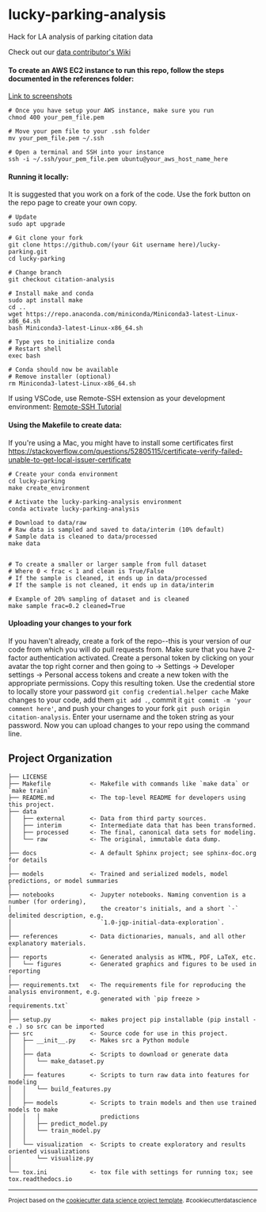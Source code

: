 lucky-parking-analysis
==============================

Hack for LA analysis of parking citation data

Check out our [data contributor's Wiki](https://github.com/hackforla/lucky-parking/wiki/Data-Team-Contributing-Guide)

#### To create an AWS EC2 instance to run this repo, follow the steps documented in the references folder: 
[Link to screenshots](references/awsEC2.pdf)

```
# Once you have setup your AWS instance, make sure you run 
chmod 400 your_pem_file.pem

# Move your pem file to your .ssh folder
mv your_pem_file.pem ~/.ssh

# Open a terminal and SSH into your instance
ssh -i ~/.ssh/your_pem_file.pem ubuntu@your_aws_host_name_here
```

#### Running it locally:
It is suggested that you work on a fork of the code. Use the fork button on the repo page to create your own copy.
``` 
# Update
sudo apt upgrade

# Git clone your fork
git clone https://github.com/(your Git username here)/lucky-parking.git
cd lucky-parking

# Change branch
git checkout citation-analysis

# Install make and conda
sudo apt install make
cd ..
wget https://repo.anaconda.com/miniconda/Miniconda3-latest-Linux-x86_64.sh
bash Miniconda3-latest-Linux-x86_64.sh

# Type yes to initialize conda
# Restart shell
exec bash

# Conda should now be available
# Remove installer (optional)
rm Miniconda3-latest-Linux-x86_64.sh

```
If using VSCode, use Remote-SSH extension as your development environment:
[Remote-SSH Tutorial](https://marketplace.visualstudio.com/items?itemName=ms-vscode-remote.remote-ssh)

#### Using the Makefile to create data:
If you're using a Mac, you might have to install some certificates first
https://stackoverflow.com/questions/52805115/certificate-verify-failed-unable-to-get-local-issuer-certificate
```
# Create your conda environment
cd lucky-parking
make create_environment

# Activate the lucky-parking-analysis environment
conda activate lucky-parking-analysis

# Download to data/raw
# Raw data is sampled and saved to data/interim (10% default)
# Sample data is cleaned to data/processed
make data


# To create a smaller or larger sample from full dataset
# Where 0 < frac < 1 and clean is True/False
# If the sample is cleaned, it ends up in data/processed
# If the sample is not cleaned, it ends up in data/interim

# Example of 20% sampling of dataset and is cleaned
make sample frac=0.2 cleaned=True
```


#### Uploading your changes to your fork
If you haven't already, create a fork of the repo--this is your version of our code from which you will do pull requests from. 
Make sure that you have 2-factor authentication activated. 
Create a personal token by clicking on your avatar the top right corner and then going to -> Settings -> Developer settings -> Personal access tokens and create a new token with the appropriate permissions. Copy this resulting token.
Use the credential store to locally store your password `git config credential.helper cache`
Make changes to your code, add them `git add .`, commit it `git commit -m 'your comment here'`, and push your changes to your fork `git push origin citation-analysis`. 
Enter your username and the token string as your password. Now you can upload changes to your repo using the command line.

Project Organization
------------

    ├── LICENSE
    ├── Makefile           <- Makefile with commands like `make data` or `make train`
    ├── README.md          <- The top-level README for developers using this project.
    ├── data
    │   ├── external       <- Data from third party sources.
    │   ├── interim        <- Intermediate data that has been transformed.
    │   ├── processed      <- The final, canonical data sets for modeling.
    │   └── raw            <- The original, immutable data dump.
    │
    ├── docs               <- A default Sphinx project; see sphinx-doc.org for details
    │
    ├── models             <- Trained and serialized models, model predictions, or model summaries
    │
    ├── notebooks          <- Jupyter notebooks. Naming convention is a number (for ordering),
    │                         the creator's initials, and a short `-` delimited description, e.g.
    │                         `1.0-jqp-initial-data-exploration`.
    │
    ├── references         <- Data dictionaries, manuals, and all other explanatory materials.
    │
    ├── reports            <- Generated analysis as HTML, PDF, LaTeX, etc.
    │   └── figures        <- Generated graphics and figures to be used in reporting
    │
    ├── requirements.txt   <- The requirements file for reproducing the analysis environment, e.g.
    │                         generated with `pip freeze > requirements.txt`
    │
    ├── setup.py           <- makes project pip installable (pip install -e .) so src can be imported
    ├── src                <- Source code for use in this project.
    │   ├── __init__.py    <- Makes src a Python module
    │   │
    │   ├── data           <- Scripts to download or generate data
    │   │   └── make_dataset.py
    │   │
    │   ├── features       <- Scripts to turn raw data into features for modeling
    │   │   └── build_features.py
    │   │
    │   ├── models         <- Scripts to train models and then use trained models to make
    │   │   │                 predictions
    │   │   ├── predict_model.py
    │   │   └── train_model.py
    │   │
    │   └── visualization  <- Scripts to create exploratory and results oriented visualizations
    │       └── visualize.py
    │
    └── tox.ini            <- tox file with settings for running tox; see tox.readthedocs.io
    
--------

<p><small>Project based on the <a target="_blank" href="https://drivendata.github.io/cookiecutter-data-science/">cookiecutter data science project template</a>. #cookiecutterdatascience</small></p>




